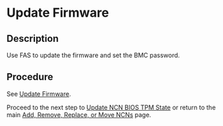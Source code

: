 # Update Firmware

## Description

Use FAS to update the firmware and set the BMC password.

## Procedure

See [Update Firmware](../../firmware/Update_Firmware_with_FAS.md).

Proceed to the next step to [Update NCN BIOS TPM State](Update_NCN_BIOS_TPM_State.md) or return to the main [Add, Remove, Replace, or Move NCNs](../Add_Remove_Replace_NCNs.md) page.
